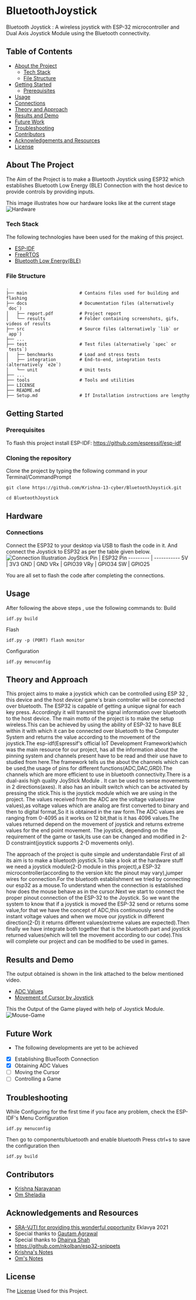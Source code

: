 # BluetoothJoystick
Bluetooth Joystick : A wireless joystick with ESP-32 microcontroller and Dual Axis Joystick Module using the Bluetooth connectivity.

<!-- TABLE OF CONTENTS -->
## Table of Contents

* [About the Project](#about-the-project)
  * [Tech Stack](#tech-stack)
  * [File Structure](#file-structure)
* [Getting Started](#getting-started)
  * [Prerequisites](#prerequisites)
* [Usage](#usage)
* [Connections](#connections)
* [Theory and Approach](#theory-and-approach)
* [Results and Demo](#results-and-demo)
* [Future Work](#future-work)
* [Troubleshooting](#troubleshooting)
* [Contributors](#contributors)
* [Acknowledgements and Resources](#acknowledgements-and-resources)
* [License](#license)

<!-- ABOUT THE PROJECT -->
## About The Project
The Aim of the Project is to make a Bluetooth Joystick using ESP32 which establishes Bluetooth Low Energy (BLE) Connection with the host device to provide controls by providing inputs. 

This image illustrates how our hardware looks like at the current stage
![Hardware](https://user-images.githubusercontent.com/84867886/137713259-8dfb6e91-b3af-45e9-91c0-fc0ee07c7167.jpeg)
 

### Tech Stack
The following technologies have been used for the making of this project.
* [ESP-IDF](https://docs.espressif.com/projects/esp-idf/en/latest/esp32/)
* [FreeRTOS](https://sravjti.in/embedded-systems-study-group/week6/week6.html#what-is-an-rtos)
* [Bluetooth Low Energy(BLE)](https://developer.android.com/guide/topics/connectivity/bluetooth/ble-overview) 

### File Structure
    .
    ├── main                    # Contains files used for building and flashing
    ├── docs                    # Documentation files (alternatively `doc`)
    │   ├── report.pdf          # Project report
    │   └── results             # Folder containing screenshots, gifs, videos of results
    ├── src                     # Source files (alternatively `lib` or `app`)
    ├── ...
    ├── test                    # Test files (alternatively `spec` or `tests`)
    │   ├── benchmarks          # Load and stress tests
    │   ├── integration         # End-to-end, integration tests (alternatively `e2e`)
    │   └── unit                # Unit tests
    ├── ...
    ├── tools                   # Tools and utilities
    ├── LICENSE
    ├── README.md 
    ├── Setup.md                # If Installation instructions are lengthy
    
<!-- GETTING STARTED -->
## Getting Started
### Prerequisites
To flash this project install ESP-IDF: https://github.com/espressif/esp-idf
### Cloning the repository
Clone the project by typing the following command in your Terminal/CommandPrompt
```
git clone https://github.com/Krishna-13-cyber/BluetoothJoystick.git

cd BluetoothJoystick
```

## Hardware
### Connections
Connect the ESP32 to your desktop via USB to flash the code in it. And connect the Joystick to ESP32 as per the table given below.
![Connection Illustration](https://user-images.githubusercontent.com/84867886/137712945-33cc0423-3b61-4909-b2e1-0d28a778a47f.png)
JoyStick Pin | ESP32 Pin
--------- | -----------
5V | 3V3
GND | GND
VRx | GPIO39
VRy | GPIO34
SW | GPIO25

You are all set to flash the code after completing the connections.
## Usage
After following the above steps , use the following commands to:
Build
```
idf.py build
```
Flash
```
idf.py -p (PORT) flash monitor
```
Configuration

```
idf.py menuconfig
```
## Theory and Approach
This project aims to make a joystick which can be controlled using ESP 32 , this device and the host device/ game's brain controller will be connected over bluetooth. The ESP32 is capable of getting a unique signal for each key press. Accordingly it will transmit the signal information over bluetooth to the host device.
The main motto of the project is to make the setup wireless.This can be achieved by using the ability of ESP-32 to have BLE within it with which it can be connected over bluetooth to the Computer System and returns the value according to the movement of the joystick.The esp-idf(Espressif's official IoT Development Framework)which was the main resource for our project, has all the information about the pinning system and channels present have to be read and their use have to studied from here.The framework tells us the about the channels which can be used,the usage of pins for different functions(ADC,DAC,GRD).The channels which are more efficient to use in bluetooth connectivity.There is a dual-axis high quality JoyStick Module . It can be used to sense movements in 2 directions(axes). It also has an inbuilt switch which can be activated by pressing the stick.This is the joystick module which we are using in the project.
The values received from the ADC are the voltage values(raw values),as voltage values which are analog are first converted to binary and then to digital format,So it is obtained in the raw form.The ADC values are ranging from 0-4095 as it works on 12 bit,that is it has 4096 values.The values returned depend on the movement of joystick and returns extreme values for the end point movement. The joystick, depending on the requirement of the game or task,its use can be changed and modified in 2-D constraint(joystick supports 2-D movements only).

The approach of the project is quite simple and understandable First of all its aim is to make a bluetooth joystick.To take a look at the hardware stuff we need a joystick module(2-D module in this project),a ESP-32 microcontroller(according to the version kitc the pinout may vary),jumper wires for connection.For the bluetooth establishment we tried by connecting our esp32 as a mouse.To understand when the connection is established how does the mouse behave as in the cursor.Next we start to connect the proper pinout connection of the ESP-32 to the Joystick.
So we want the system to know that if a joystick is moved the ESP-32 send or returns some value,for that we have the concept of ADC,this continuously send the instant voltage values and when we move our joystick in different direction(2-D) it returns different values(extreme values are expected).Then finally we have integrate both together that is the bluetooth part and joystick returned values(which will tell the movement according to our code).This will complete our project and can be modified to be used in games.

## Results and Demo
The output obtained is shown in the link attached to the below mentioned video.
* [ADC Values](https://drive.google.com/file/d/1rm1N4SgXiCJK_13tnsdQ1i77aFfMDrW-/view?usp=sharing)
* [Movement of Cursor by Joystick](https://drive.google.com/file/d/1VwI7GT10AZU_PWkB9DNiD4OaYqe5EC_o/view?usp=sharing)

This the Output of the Game played with help of Joystick Module.
![Mouse-Game](https://github.com/Krishna-13-cyber/BluetoothJoystick/blob/main/docs/MouseGame.gif)
<!-- FUTURE WORK -->
## Future Work
* The following developments are yet to be achieved
- [x] Establishing BlueTooth Connection
- [x] Obtaining ADC Values
- [ ] Moving the Cursor 
- [ ] Controlling a Game

## Troubleshooting
 While Configuring for the first time if you face any problem, check the ESP-IDF's Menu Configuration
 
```
idf.py menuconfig
```
Then go to components/bluetooth and enable bluetooth
Press ctrl+s to save the configuration
then
```
idf.py build
```
## Contributors
* [Krishna Narayanan](https://github.com/Krishna-13-cyber)
* [Om Sheladia](https://github.com/omsheladia)

## Acknowledgements and Resources
* [SRA-VJTI for providing this wonderful opportunity](https://sravjti.in/) Eklavya 2021 
* Special thanks to [Gautam Agrawal](https://github.com/gautam-dev-maker)
* Special thanks to [Dhairya Shah](https://github.com/dhairyashah1) 
* https://github.com/nkolban/esp32-snippets
* [Krishna's Notes](https://docs.google.com/document/d/1IP-aztx2PFOdQ0YAVJ_k0vlUyVbuh3PO7OZ1GM7nCuU/edit?usp=sharing)
* [Om's Notes](https://docs.google.com/document/d/1GOzxKsOPQXyTHjrb4r8Ifgxr5I2fEamjWZOJTkD3TnQ/edit?usp=sharing)

## License
The [License](https://github.com/Krishna-13-cyber/BluetoothJoystick/blob/main/LICENSE) Used for this Project.

